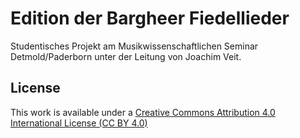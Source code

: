 # Edition der Bargheer Fiedellieder

Studentisches Projekt am Musikwissenschaftlichen Seminar Detmold/Paderborn unter der Leitung von Joachim Veit. 


## License

This work is available under a [Creative Commons Attribution 4.0 International License (CC BY 4.0)](https://creativecommons.org/licenses/by/4.0/)
